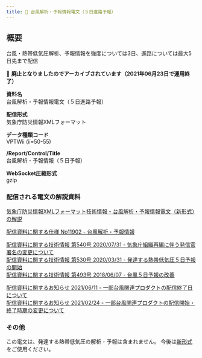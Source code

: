 ```yaml
---
title: 🚫 台風解析・予報情報電文（５日進路予報）
---
```


## 概要

台風・熱帯低気圧解析、予報情報を強度については3日、進路については最大5日先まで配信

&#x1f6ab; **廃止となりましたのでアーカイブされています（2021年06月23日で運用終了）**

**資料名** <br/>
台風解析・予報情報電文（５日進路予報）

**配信形式** <br/>
気象庁防災情報XMLフォーマット

**データ種類コード** <br/>
VPTWii (ii=50-55)

**/Report/Control/Title** <br/>
台風解析・予報情報（５日予報）

**WebSocket圧縮形式** <br/>
gzip

### 配信される電文の解説資料

[気象庁防災情報XMLフォーマット技術情報 - 台風解析・予報情報電文（新形式）の解説](https://dmdata.jp/docs/jma/manual/0266-0267.pdf)

[配信資料に関する仕様 No11902 - 台風解析・予報情報](https://www.data.jma.go.jp/suishin/shiyou/pdf/no11902)

[配信資料に関する技術情報 第540号 2020/07/31 - 気象庁組織再編に伴う発信官署名の変更について](https://dmdata.jp/docs/jma/technical/540.pdf) <br/>
[配信資料に関する技術情報 第530号 2020/03/31 - 発達する熱帯低気圧５日予報の開始](https://dmdata.jp/docs/jma/technical/530.pdf) <br/>
[配信資料に関する技術情報 第493号 2018/06/07 - 台風５日予報の改善](https://dmdata.jp/docs/jma/technical/493.pdf)

[配信資料に関するお知らせ 2021/06/11 - 一部台風関連プロダクトの配信終了日について](https://dmdata.jp/docs/jma/notice/20210611a.pdf) <br/>
[配信資料に関するお知らせ 2021/02/24 - 一部台風関連プロダクトの配信開始・終了時期の変更について](https://dmdata.jp/docs/jma/notice/20210224c.pdf)

### その他

この電文は、発達する熱帯低気圧の解析・予報は含まれません。
今後は[新形式](/docs/telegrams/we02670.md)をご使用ください。
